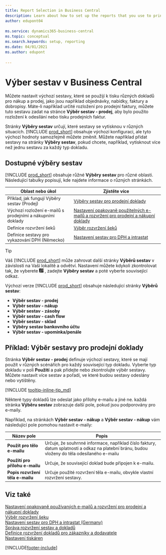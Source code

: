 ```yaml
---
title: Report Selection in Business Central
description: Learn about how to set up the reports that you use to print various types of documents in Business Central.
author: edupont04

ms.service: dynamics365-business-central
ms.topic: conceptual
ms.search.keywords: setup, reporting
ms.date: 04/01/2021
ms.author: edupont

---
```

# Výber sestav v Business Central

Můžete nastavit výchozí sestavy, které se použijí k tisku různých dokladů pro nákup a prodej, jako jsou například objednávky, nabídky, faktury a dobropisy. Máte-li například určité rozložení pro prodejní faktury, můžete tuto sestavu zadat na stránce **Výběr sestav - prodej**, aby bylo použito rozložení k odesílání nebo tisku prodejních faktur.

Stránky **Výběry sestav** určují, které sestavy se vytisknou v různých situacích. [!INCLUDE [prod_short](includes/prod_short.md)] obsahuje výchozí konfiguraci, ale tyto výchozí hodnoty samozřejmě můžete změnit. Můžete například přidat sestavy na stránky **Výběry sestav**, pokud chcete, například, vytisknout více než jednu sestavu za každý typ dokladu.

## Dostupné výběry sestav

[!INCLUDE [prod_short](includes/prod_short.md)] obsahuje růžné **Výběry sestav** pro různé oblasti. Následující tabulky popisují, kde najdete informace o různých stránkách.

| Oblast nebo úkol | Zjistěte více |
|--------------|----------|
| Příklad, jak fungují Výběry sestav (Prodej) | [Výběry sestav pro prodejní doklady](#example-report-selection-for-sales-documents) |
| Výchozí rozložení e-mailů s prodejními a nákupními doklady | [Nastavení opakovaně použitelných e-mailů a rozvržení pro prodejní a nákupní doklady](admin-how-setup-email.md#set-up-reusable-email-texts-and-layouts-for-sales-and-purchase-documents) |
| Definice rozvržení šeků | [Výběr rozvržení šeků](finance-how-define-check-layouts.md) |
| Definice sestavy pro vykazování DPH (Německo) | [Nastavení sestav pro DPH a intrastat](LocalFunctionality/Germany/how-to-set-up-reports-for-vat-and-intrastat.md) |

> [!TIP]
> Váš [!INCLUDE [prod_short](includes/prod_short.md)] může zahrovat další stránky **Výběrů sestav** v závislosti na Vaší lokalitě a odvětví. Nastavení můžete kdykoli zkontrolovat tak, že vyberete ![Žárovky, která otevře funkci Řekněte mi](media/ui-search/search_small.png "Řekněte mi, co chcete dělat") , zadejte **Výběry sestav** a poté vyberte související odkaz.

Výchozí verze [!INCLUDE [prod_short](includes/prod_short.md)] obsahuje následující stránky **Výběrů sestav**:

* **Výběr sestav - prodej**
* **Výběr sestav - nákup**
* **Výběr sestav - zásoby**
* **Výběr sestav - cash flow**
* **Výběr sestav - sklad**
* **Výběry sestav bankovního účtu**
* **Výběr sestav - upomínka/penále**

## Příklad: Výběr sestavy pro prodejní doklady

Stránka **Výběr sestav - prodej** definuje výchozí sestavy, které se mají použít v různých scénářích pro každý související typ dokladu. Vyberte typ dokladu v poli **Použití** a pak přidejte nebo zkontrolujte výběr sestavy. Můžete nastavit více sestav a pořadí, ve které budou sestavy odeslány nebo vytištěny.

[!INCLUDE [tooltip-inline-tip_md](includes/tooltip-inline-tip_md.md)]

Některé typy dokladů lze odeslat jako přílohy e-mailu a jiné ne. každá stránka **Výběru sestav** zobrazuje další pole, pokud jsou podporovány pro e-maily.

Například, na stránkách **Výběr sestav - nákup** a **Výběr sestav - nákup** vám následující pole pomohou nastavit e-maily:

| Název pole | Popis |
|-----------|-------------|
| **Použít pro tělo e-mailu** | Určuje, že souhrnné informace, například číslo faktury, datum splatnosti a odkaz na platební bránu, budou vloženy do těla odesílaného e-mailu |
| **Použití pro přílohu e-mailu** | Určuje, že související doklad bude připojen k e-mailu. |
| **Popis rozvržení těla e-mailu** | Určuje použité rozvržení těla e-mailu, obvykle vlastní rozvržení sestavy. |

## Viz také

[Nastavení opakovaně používaných e-mailů a rozvržení pro prodejní a nákupní doklady](admin-how-setup-email.md#set-up-reusable-email-texts-and-layouts-for-sales-and-purchase-documents)  
[Výběr rozvržení šeku](finance-how-define-check-layouts.md)  
[Nastavení sestav pro DPH a intrastat (Germany)](LocalFunctionality/Germany/how-to-set-up-reports-for-vat-and-intrastat.md)  
[Správa rozvržení sestav a dokladů](ui-manage-report-layouts.md)  
[Definice rozvržení dokladů pro zákazníky a dodavatele](ui-define-customer-vendor-document-layouts.md)  
[Nastavení tiskáren](ui-specify-printer-selection-reports.md)


[!INCLUDE[footer-include](includes/footer-banner.md)]